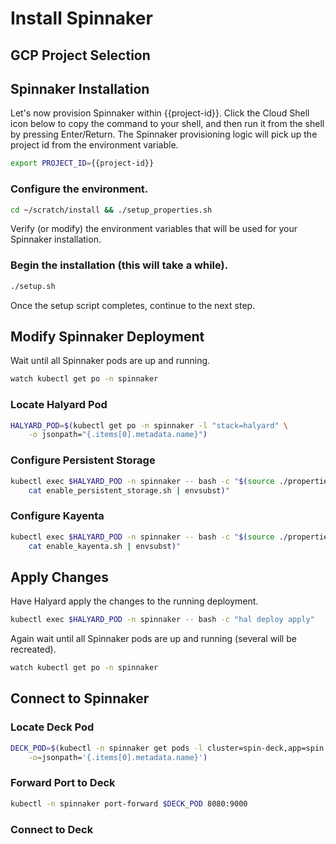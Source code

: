 # Install Spinnaker

## GCP Project Selection

<walkthrough-project-billing-setup>
</walkthrough-project-billing-setup>

## Spinnaker Installation

Let's now provision Spinnaker within {{project-id}}. Click the Cloud Shell icon below to copy the command to your shell, and then run it from the shell by pressing Enter/Return. The Spinnaker provisioning logic will pick up the project id from the environment variable.

```bash
export PROJECT_ID={{project-id}}
```

### Configure the environment.

```bash
cd ~/scratch/install && ./setup_properties.sh
```

Verify (or modify) the environment variables that will be used for your Spinnaker installation.

<walkthrough-editor-open-file
    filePath="scratch/install/properties"
    text="Open properties file">
</walkthrough-editor-open-file>

### Begin the installation (this will take a while).

```bash
./setup.sh
```

Once the setup script completes, continue to the next step.

## Modify Spinnaker Deployment

Wait until all Spinnaker pods are up and running.

```bash
watch kubectl get po -n spinnaker
```

### Locate Halyard Pod

```bash
HALYARD_POD=$(kubectl get po -n spinnaker -l "stack=halyard" \
    -o jsonpath="{.items[0].metadata.name}")
```

### Configure Persistent Storage

```bash
kubectl exec $HALYARD_POD -n spinnaker -- bash -c "$(source ./properties &&
    cat enable_persistent_storage.sh | envsubst)"
```

### Configure Kayenta

```bash
kubectl exec $HALYARD_POD -n spinnaker -- bash -c "$(source ./properties &&
    cat enable_kayenta.sh | envsubst)"
```

## Apply Changes

Have Halyard apply the changes to the running deployment.

```bash
kubectl exec $HALYARD_POD -n spinnaker -- bash -c "hal deploy apply"
```

Again wait until all Spinnaker pods are up and running (several will be recreated).

```bash
watch kubectl get po -n spinnaker
```

## Connect to Spinnaker

### Locate Deck Pod

```bash
DECK_POD=$(kubectl -n spinnaker get pods -l cluster=spin-deck,app=spin \
    -o=jsonpath='{.items[0].metadata.name}')
```

### Forward Port to Deck

```bash
kubectl -n spinnaker port-forward $DECK_POD 8080:9000
```

### Connect to Deck

<walkthrough-spotlight-pointer
    spotlightId="devshell-web-preview-button"
    text="Connect to Spinnaker via Web Preview on 8080">
</walkthrough-spotlight-pointer>
